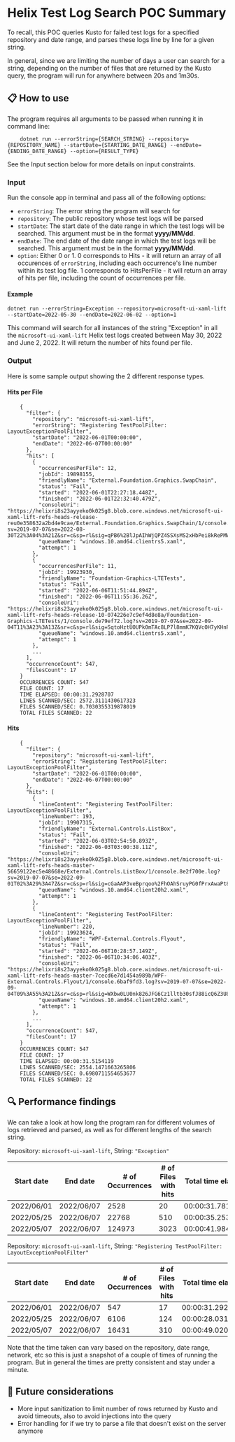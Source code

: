 # Helix Test Log Search POC Summary
To recall, this POC queries Kusto for failed test logs for a specified repository and date range, and parses these logs line by line for a given string.

In general, since we are limiting the number of days a user can search for a string, depending on the number of files that are returned by the Kusto query, the program will run for anywhere between 20s and 1m30s. 

## 📋 How to use
The program requires all arguments to be passed when running it in command line:

        dotnet run --errorString={SEARCH_STRING} --repository={REPOSITORY_NAME} --startDate={STARTING_DATE_RANGE} --endDate={ENDING_DATE_RANGE} --option={RESULT_TYPE}
        
See the Input section below for more details on input constraints.


### Input
Run the console app in terminal and pass all of the following options:

- `errorString`: The error string the program will search for
- `repository`: The public repository whose test logs will be parsed
- `startDate`: The start date of the date range in which the test logs will be searched. This argument must be in the format **yyyy/MM/dd**.
- `endDate`: The end date of the date range in which the test logs will be searched. This argument must be in the format **yyyy/MM/dd**.
- `option`: Either 0 or 1. 0 corresponds to Hits - it will return an array of all occurences of `errorString`, including each occurrence's line number within its test log file. 1 corresponds to HitsPerFile - it will return an array of hits per file, including the count of occurrences per file.

#### Example

    dotnet run --errorString=Exception --repository=microsoft-ui-xaml-lift --startDate=2022-05-30 --endDate=2022-06-02 --option=1
    
This command will search for all instances of the string "Exception" in all the `microsoft-ui-xaml-lift` Helix test logs created between May 30, 2022 and June 2, 2022. It will return the number of hits found per file. 

### Output

Here is some sample output showing the 2 different response types.

#### Hits per File
        {
          "filter": {
            "repository": "microsoft-ui-xaml-lift",
            "errorString": "Registering TestPoolFilter: LayoutExceptionPoolFilter",
            "startDate": "2022-06-01T00:00:00",
            "endDate": "2022-06-07T00:00:00"
          },
          "hits": [
            {
              "occurrencesPerFile": 12,
              "jobId": 19898155,
              "friendlyName": "External.Foundation.Graphics.SwapChain",
              "status": "Fail",
              "started": "2022-06-01T22:27:18.448Z",
              "finished": "2022-06-01T22:32:40.479Z",
              "consoleUri": "https://helixri8s23ayyeko0k025g8.blob.core.windows.net/microsoft-ui-xaml-lift-refs-heads-release-reu0e358632a2bd4e9cae/External.Foundation.Graphics.SwapChain/1/console.096db451.log?sv=2019-07-07&se=2022-08-30T22%3A04%3A21Z&sr=c&sp=rl&sig=qPB6%2BlJpAIhWjQPZ4SSXsMS2xHbPei8kRePMW7w5izQ%3D",
              "queueName": "windows.10.amd64.clientrs5.xaml",
              "attempt": 1
            },
            {
              "occurrencesPerFile": 11,
              "jobId": 19923930,
              "friendlyName": "Foundation-Graphics-LTETests",
              "status": "Fail",
              "started": "2022-06-06T11:51:44.894Z",
              "finished": "2022-06-06T11:55:36.26Z",
              "consoleUri": "https://helixri8s23ayyeko0k025g8.blob.core.windows.net/microsoft-ui-xaml-lift-refs-heads-release-10-074226e7c9ef4d8e8a/Foundation-Graphics-LTETests/1/console.de79ef72.log?sv=2019-07-07&se=2022-09-04T11%3A23%3A13Z&sr=c&sp=rl&sig=SqtoHztUOUPk0mTAc8LP7l8mmK7KQVcOH7yKHnPIM3c%3D",
              "queueName": "windows.10.amd64.clientrs5.xaml",
              "attempt": 1
            },
            ...
          ],
          "occurrenceCount": 547,
          "filesCount": 17
        }
        OCCURRENCES COUNT: 547
        FILE COUNT: 17
        TIME ELAPSED: 00:00:31.2928707
        LINES SCANNED/SEC: 2572.3111430617323
        FILES SCANNED/SEC: 0.7030355319878019
        TOTAL FILES SCANNED: 22

#### Hits 
        {
          "filter": {
            "repository": "microsoft-ui-xaml-lift",
            "errorString": "Registering TestPoolFilter: LayoutExceptionPoolFilter",
            "startDate": "2022-06-01T00:00:00",
            "endDate": "2022-06-07T00:00:00"
          },
          "hits": [
            {
              "lineContent": "Registering TestPoolFilter: LayoutExceptionPoolFilter",
              "lineNumber": 193,
              "jobId": 19907315,
              "friendlyName": "External.Controls.ListBox",
              "status": "Fail",
              "started": "2022-06-03T02:54:50.893Z",
              "finished": "2022-06-03T03:00:38.11Z",
              "consoleUri": "https://helixri8s23ayyeko0k025g8.blob.core.windows.net/microsoft-ui-xaml-lift-refs-heads-master-56659122ec5e48668e/External.Controls.ListBox/1/console.8e2f700e.log?sv=2019-07-07&se=2022-09-01T02%3A29%3A47Z&sr=c&sp=rl&sig=cGaAAP3veBprqoo%2FhOAhSruyPG0fPrxAwaPt8rKKzRI%3D",
              "queueName": "windows.10.amd64.client20h2.xaml",
              "attempt": 1
            },
            {
              "lineContent": "Registering TestPoolFilter: LayoutExceptionPoolFilter",
              "lineNumber": 220,
              "jobId": 19923624,
              "friendlyName": "WPF-External.Controls.Flyout",
              "status": "Fail",
              "started": "2022-06-06T10:28:57.149Z",
              "finished": "2022-06-06T10:34:06.403Z",
              "consoleUri": "https://helixri8s23ayyeko0k025g8.blob.core.windows.net/microsoft-ui-xaml-lift-refs-heads-master-7cecd6e7d1454a989b/WPF-External.Controls.Flyout/1/console.6baf9fd3.log?sv=2019-07-07&se=2022-09-04T09%3A55%3A21Z&sr=c&sp=rl&sig=WXbw0LU0nk826JFG6Cz1lltb30sfJ88icQ6Z3U8hE24%3D",
              "queueName": "windows.10.amd64.client20h2.xaml",
              "attempt": 1
            },
            ...
          ],
          "occurrenceCount": 547,
          "filesCount": 17
        }
        OCCURRENCES COUNT: 547
        FILE COUNT: 17
        TIME ELAPSED: 00:00:31.5154119
        LINES SCANNED/SEC: 2554.1471663265806
        FILES SCANNED/SEC: 0.6980711554653677
        TOTAL FILES SCANNED: 22


## 🔍 Performance findings

We can take a look at how long the program ran for different volumes of logs retrieved and parsed, as well as for different lengths of the search string.

Repository: `microsoft-ui-xaml-lift`, String: `"Exception"`

| Start date  | End date    | # of Occurrences | # of Files with hits     | Total time elapsed | Lines scanned/sec | Files scanned/sec | Total files scanned 
| ----------- | ----------- |-------------- | --------------------- | ------------------ | ----------------- | ----------------- | ------------------ | 
| 2022/06/01  | 2022/06/07   | 2528           | 20                    | 00:00:31.7819027   | 2532.73           | 0.69              | 22
| 2022/05/25  | 2022/06/07   | 22768           | 510                   | 00:00:35.2533931   | 41198.75        | 14.60              | 515
| 2022/05/07  | 2022/06/07   | 124973           | 3023                   | 00:00:41.9848476   | 193610.51        | 79.95             | 3357

Repository: `microsoft-ui-xaml-lift`, String: `"Registering TestPoolFilter: LayoutExceptionPoolFilter"`

| Start date  | End date    | # of Occurrences | # of Files with hits     | Total time elapsed | Lines scanned/sec | Files scanned/sec | Total files scanned 
| ----------- | ----------- |-------------- | --------------------- | ------------------ | ----------------- | ----------------- | ------------------ | 
| 2022/06/01  | 2022/06/07   | 547           | 17                    | 00:00:31.2928707   | 2572.31           | 0.70              | 22
| 2022/05/25  | 2022/06/07   | 6106           | 124                   | 00:00:28.0314279   | 51813.12         | 18.37              | 515
| 2022/05/07  | 2022/06/07   | 16431           | 310                   | 00:00:49.0204510   | 165822.79         | 68.48              | 3357

Note that the time taken can vary based on the repository, date range, network, etc so this is just a snapshot of a couple of times of running the program. But in general the times are pretty consistent and stay under a minute. 

## 🤔 Future considerations
- More input sanitization to limit number of rows returned by Kusto and avoid timeouts, also to avoid injections into the query
- Error handling for if we try to parse a file that doesn't exist on the server anymore

